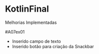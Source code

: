 # KotlinFinal

Melhorias Implementadas

#A07ex01
- Inserido campo de texto
- Inserido botão para criação da Snackbar
